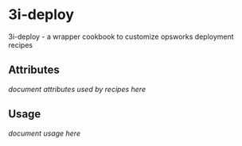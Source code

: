 # 3i-deploy

3i-deploy - a wrapper cookbook to customize opsworks deployment
recipes

## Attributes

_document attributes used by recipes here_

## Usage

_document usage here_


